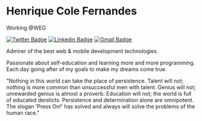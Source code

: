 # Henrique Cole Fernandes

Working @WEG

[![Twitter Badge](https://img.shields.io/badge/-@henriquecolef-42639a?style=flat-square&labelColor=42639a&logo=twitter&logoColor=white&link=https://twitter.com/henriquecolef)](https://twitter.com/henriquecolef) 
[![Linkedin Badge](https://img.shields.io/badge/-Henrique%20Cole-42639a?style=flat-square&logo=Linkedin&logoColor=white&link=https://www.linkedin.com/in/henriquecole/)](https://www.linkedin.com/in/henriquecole/) 
[![Gmail Badge](https://img.shields.io/badge/-henriquecolefernandes@gmail.com-42639a?style=flat-square&logo=Gmail&logoColor=white&link=mailto:henriquecolefernandes@gmail.com)](mailto:henriquecolefernandes@gmail.com)

Admirer of the best web & mobile development technologies.

Passionate about self-education and learning more and more programming. Each day going after of my goals to make my dreams come true.


"Nothing in this world can take the place of persistence. Talent will not; nothing is more common than unsuccessful men with talent. Genius will not; unrewarded genius is almost a proverb. Education will not; the world is full of educated derelicts. Persistence and determination alone are omnipotent. The slogan 'Press On!' has solved and always will solve the problems of the human race."
